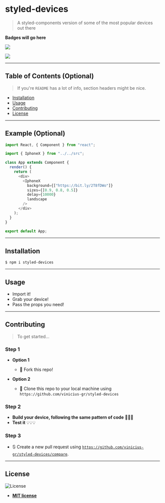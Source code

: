 # styled-devices

> A styled-components version of some of the most popular devices out there

**Badges will go here**

![](https://img.shields.io/npm/v/styled-devices.svg)

![](https://img.shields.io/npm/dw/styled-devices.svg)

---

## Table of Contents (Optional)

> If you're `README` has a lot of info, section headers might be nice.

- [Installation](#installation)
- [Usage](#usage)
- [Contributing](#contributing)
- [License](#license)

---

## Example (Optional)

```javascript
import React, { Component } from "react";

import { IphoneX } from "../../src";

class App extends Component {
  render() {
    return (
      <div>
        <IphoneX
          background={["https://bit.ly/2T8fDWo"]}
          sizes={[0.9, 0.8, 0.5]}
          delay={10000}
          landscape
        />
      </div>
    );
  }
}

export default App;
```

---

## Installation

```shell
$ npm i styled-devices
```

---

## Usage

- Import it!
- Grab your device!
- Pass the props you need!

---

## Contributing

> To get started...

### Step 1

- **Option 1**

  - 🍴 Fork this repo!

- **Option 2**
  - 👯 Clone this repo to your local machine using `https://github.com/vinicius-gr/styled-devices`

### Step 2

- **Build your device, following the same pattern of code** 🔨🔨🔨
- **Test it** 💡💡💡

### Step 3

- 🔃 Create a new pull request using <a href="https://github.com/joanaz/HireDot2/compare/" target="_blank">`https://github.com/vinicius-gr/styled-devices/compare`</a>.

---

## License

![License](https://img.shields.io/github/license/vinicius-gr/styled-devices.svg)

- **[MIT license](http://opensource.org/licenses/mit-license.php)**
